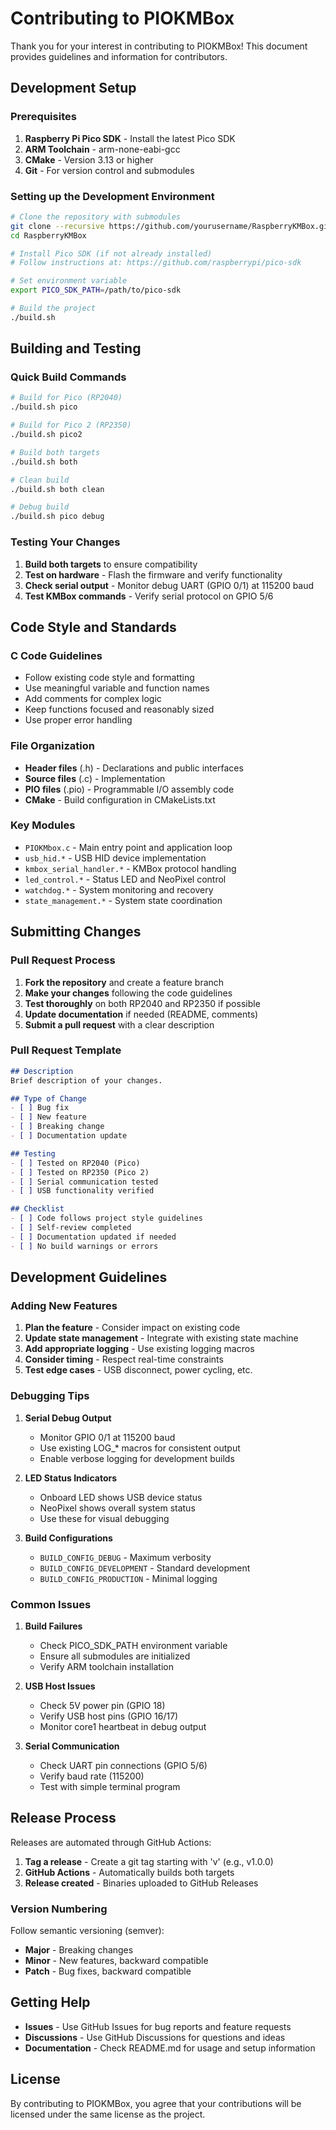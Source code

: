 # Contributing to PIOKMBox

Thank you for your interest in contributing to PIOKMBox! This document provides guidelines and information for contributors.

## Development Setup

### Prerequisites

1. **Raspberry Pi Pico SDK** - Install the latest Pico SDK
2. **ARM Toolchain** - arm-none-eabi-gcc
3. **CMake** - Version 3.13 or higher
4. **Git** - For version control and submodules

### Setting up the Development Environment

```bash
# Clone the repository with submodules
git clone --recursive https://github.com/yourusername/RaspberryKMBox.git
cd RaspberryKMBox

# Install Pico SDK (if not already installed)
# Follow instructions at: https://github.com/raspberrypi/pico-sdk

# Set environment variable
export PICO_SDK_PATH=/path/to/pico-sdk

# Build the project
./build.sh
```

## Building and Testing

### Quick Build Commands

```bash
# Build for Pico (RP2040)
./build.sh pico

# Build for Pico 2 (RP2350)
./build.sh pico2

# Build both targets
./build.sh both

# Clean build
./build.sh both clean

# Debug build
./build.sh pico debug
```

### Testing Your Changes

1. **Build both targets** to ensure compatibility
2. **Test on hardware** - Flash the firmware and verify functionality
3. **Check serial output** - Monitor debug UART (GPIO 0/1) at 115200 baud
4. **Test KMBox commands** - Verify serial protocol on GPIO 5/6

## Code Style and Standards

### C Code Guidelines

- Follow existing code style and formatting
- Use meaningful variable and function names
- Add comments for complex logic
- Keep functions focused and reasonably sized
- Use proper error handling

### File Organization

- **Header files** (.h) - Declarations and public interfaces
- **Source files** (.c) - Implementation
- **PIO files** (.pio) - Programmable I/O assembly code
- **CMake** - Build configuration in CMakeLists.txt

### Key Modules

- `PIOKMbox.c` - Main entry point and application loop
- `usb_hid.*` - USB HID device implementation
- `kmbox_serial_handler.*` - KMBox protocol handling
- `led_control.*` - Status LED and NeoPixel control
- `watchdog.*` - System monitoring and recovery
- `state_management.*` - System state coordination

## Submitting Changes

### Pull Request Process

1. **Fork the repository** and create a feature branch
2. **Make your changes** following the code guidelines
3. **Test thoroughly** on both RP2040 and RP2350 if possible
4. **Update documentation** if needed (README, comments)
5. **Submit a pull request** with a clear description

### Pull Request Template

```markdown
## Description
Brief description of your changes.

## Type of Change
- [ ] Bug fix
- [ ] New feature
- [ ] Breaking change
- [ ] Documentation update

## Testing
- [ ] Tested on RP2040 (Pico)
- [ ] Tested on RP2350 (Pico 2)
- [ ] Serial communication tested
- [ ] USB functionality verified

## Checklist
- [ ] Code follows project style guidelines
- [ ] Self-review completed
- [ ] Documentation updated if needed
- [ ] No build warnings or errors
```

## Development Guidelines

### Adding New Features

1. **Plan the feature** - Consider impact on existing code
2. **Update state management** - Integrate with existing state machine
3. **Add appropriate logging** - Use existing logging macros
4. **Consider timing** - Respect real-time constraints
5. **Test edge cases** - USB disconnect, power cycling, etc.

### Debugging Tips

1. **Serial Debug Output**
   - Monitor GPIO 0/1 at 115200 baud
   - Use existing LOG_* macros for consistent output
   - Enable verbose logging for development builds

2. **LED Status Indicators**
   - Onboard LED shows USB device status
   - NeoPixel shows overall system status
   - Use these for visual debugging

3. **Build Configurations**
   - `BUILD_CONFIG_DEBUG` - Maximum verbosity
   - `BUILD_CONFIG_DEVELOPMENT` - Standard development
   - `BUILD_CONFIG_PRODUCTION` - Minimal logging

### Common Issues

1. **Build Failures**
   - Check PICO_SDK_PATH environment variable
   - Ensure all submodules are initialized
   - Verify ARM toolchain installation

2. **USB Host Issues**
   - Check 5V power pin (GPIO 18)
   - Verify USB host pins (GPIO 16/17)
   - Monitor core1 heartbeat in debug output

3. **Serial Communication**
   - Check UART pin connections (GPIO 5/6)
   - Verify baud rate (115200)
   - Test with simple terminal program

## Release Process

Releases are automated through GitHub Actions:

1. **Tag a release** - Create a git tag starting with 'v' (e.g., v1.0.0)
2. **GitHub Actions** - Automatically builds both targets
3. **Release created** - Binaries uploaded to GitHub Releases

### Version Numbering

Follow semantic versioning (semver):

- **Major** - Breaking changes
- **Minor** - New features, backward compatible
- **Patch** - Bug fixes, backward compatible

## Getting Help

- **Issues** - Use GitHub Issues for bug reports and feature requests
- **Discussions** - Use GitHub Discussions for questions and ideas
- **Documentation** - Check README.md for usage and setup information

## License

By contributing to PIOKMBox, you agree that your contributions will be licensed under the same license as the project.
